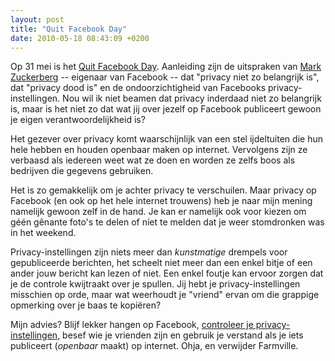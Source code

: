 ```yaml
---
layout: post
title: "Quit Facebook Day"
date: 2010-05-18 08:43:09 +0200
---
```


Op 31 mei is het [Quit Facebook
Day](http://www.quitfacebookday.com/). Aanleiding zijn de uitspraken
van [Mark Zuckerberg](http://en.wikipedia.org/wiki/Mark_Zuckerberg)
-- eigenaar van Facebook -- dat "privacy niet zo belangrijk is", dat
"privacy dood is" en de ondoorzichtigheid van Facebooks
privacy-instellingen. Nou wil ik niet beamen dat privacy inderdaad
niet zo belangrijk is, maar is het niet zo dat wat jij over jezelf
op Facebook publiceert gewoon je eigen verantwoordelijkheid is? 

Het gezever over privacy komt waarschijnlijk van een stel
ijdeltuiten die hun hele hebben en houden openbaar maken op
internet. Vervolgens zijn ze verbaasd als iedereen weet wat ze doen
en worden ze zelfs boos als bedrijven die gegevens gebruiken.

Het is zo gemakkelijk om je achter privacy te verschuilen. Maar
privacy op Facebook (en ook op het hele internet trouwens) heb je
naar mijn mening namelijk gewoon zelf in de hand. Je kan er namelijk
ook voor kiezen om g&eacute;&eacute;n g&ecirc;nante foto's te delen
of n&iacute;et te melden dat je weer stomdronken was in het weekend. 

Privacy-instellingen zijn niets meer dan _kunstmatige_ drempels voor
gepubliceerde berichten, het scheelt niet meer dan een enkel bitje
of een ander jouw bericht kan lezen of niet. Een enkel foutje kan
ervoor zorgen dat je de controle kwijtraakt over je spullen. Jij
hebt je privacy-instellingen misschien op orde, maar wat weerhoudt
je "vriend" ervan om die grappige opmerking over je baas te
kopi&euml;ren?

Mijn advies? Blijf lekker hangen op Facebook, [controleer je
privacy-instellingen](http://incredibleadventure.nl/2010/05/bekijk-je-privacy-instellingen-op-facebook/),
besef wie je vrienden zijn en gebruik je verstand als je iets
publiceert (*openbaar* maakt) op internet. Ohja, en verwijder
Farmville.
